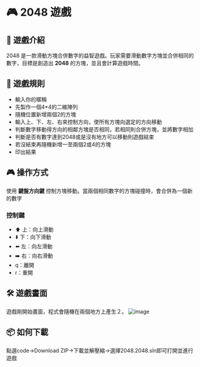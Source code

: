 # 🎮 2048 遊戲

## 🧩 遊戲介紹

2048 是一款滑動方塊合併數字的益智遊戲。玩家需要滑動數字方塊並合併相同的數字，目標是創造出 **2048** 的方塊，並且會計算遊戲時間。

## 🚀 遊戲規則
- 輸入你的暱稱
- 先製作一個4*4的二維陣列  
- 隨機位置新增兩個2的方塊
- 輸入上、下、左、右來控制方向，使所有方塊向選定的方向移動
- 判斷數字移動得方向的相鄰方塊是否相同，若相同則合併方塊，並將數字相加
- 判斷是否有數字達到2048或是沒有地方可以移動則遊戲結束
- 若沒結束再隨機新增一至兩個2或4的方塊
- 印出結果

## 🎮 操作方式

使用 **鍵盤方向鍵** 控制方塊移動。當兩個相同數字的方塊碰撞時，會合併為一個新的數字
### 控制鍵

- ⬆️ 上：向上滑動
- ⬇️ 下：向下滑動
- ⬅️ 左：向左滑動
- ➡️ 右：向右滑動
- q：離開
- r：重開

## 🛠️ 遊戲畫面
遊戲剛開始畫面，程式會隨機在兩個地方上產生２。
![image](https://github.com/user-attachments/assets/2fbd9a62-b19a-4fa8-ab46-2f2a98302a2e)
## 📦 如何下載
點選code->Download ZIP->下載並解壓縮->選擇2048.2048.sln即可打開並進行遊戲
